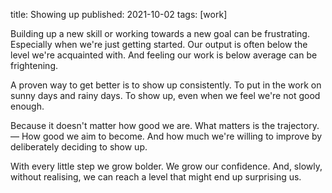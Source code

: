 title: Showing up
published: 2021-10-02
tags: [work]

Building up a new skill or working towards a new goal can be frustrating. Especially when we're just getting started. Our output is often below the level we're acquainted with. And feeling our work is below average can be frightening.

A proven way to get better is to show up consistently. To put in the work on sunny days and rainy days. To show up, even when we feel we're not good enough.

Because it doesn't matter how good we are. What matters is the trajectory. — How good we aim to become. And how much we're willing to improve by deliberately deciding to show up.

With every little step we grow bolder. We grow our confidence. And, slowly, without realising, we can reach a level that might end up surprising us.
